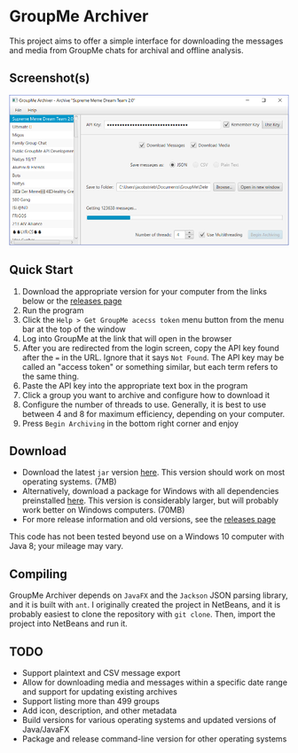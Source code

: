 # GroupMe Archiver

This project aims to offer a simple interface for downloading the messages and media from GroupMe chats for archival and offline analysis.


## Screenshot(s)

![Main Screenshot](https://github.com/jstrieb/GroupMe-Archiver/blob/master/doc/screenshots/main.png?raw=true)


## Quick Start

1. Download the appropriate version for your computer from the links below or the [releases page](https://github.com/jstrieb/GroupMe-Archiver/releases)
2. Run the program
3. Click the `Help > Get GroupMe acecss token` menu button from the menu bar at the top of the window
4. Log into GroupMe at the link that will open in the browser
5. After you are redirected from the login screen, copy the API key found after the `=` in the URL. Ignore that it says `Not Found`. The API key may be called an "access token" or something similar, but each term refers to the same thing.
6. Paste the API key into the appropriate text box in the program
7. Click a group you want to archive and configure how to download it
8. Configure the number of threads to use. Generally, it is best to use between 4 and 8 for maximum efficiency, depending on your computer.
9. Press `Begin Archiving` in the bottom right corner and enjoy


## Download

- Download the latest `jar` version [here](https://github.com/jstrieb/GroupMe-Archiver/releases/download/v1.0/GroupMeArchiver-v1.0-jar.zip). This version should work on most operating systems. (7MB)
- Alternatively, download a package for Windows with all dependencies preinstalled [here](https://github.com/jstrieb/GroupMe-Archiver/releases/download/v1.0/GroupMeArchiver-v1.0-windows.zip). This version is considerably larger, but will probably work better on Windows computers. (70MB)
- For more release information and old versions, see the [releases page](https://github.com/jstrieb/GroupMe-Archiver/releases)

This code has not been tested beyond use on a Windows 10 computer with Java 8; your mileage may vary.


## Compiling

GroupMe Archiver depends on `JavaFX` and the `Jackson` JSON parsing library, and it is built with `ant`. I originally created the project in NetBeans, and it is probably easiest to clone the repository with `git clone`. Then, import the project into NetBeans and run it.


## TODO

- Support plaintext and CSV message export
- Allow for downloading media and messages within a specific date range and support for updating existing archives
- Support listing more than 499 groups
- Add icon, description, and other metadata
- Build versions for various operating systems and updated versions of Java/JavaFX
- Package and release command-line version for other operating systems
